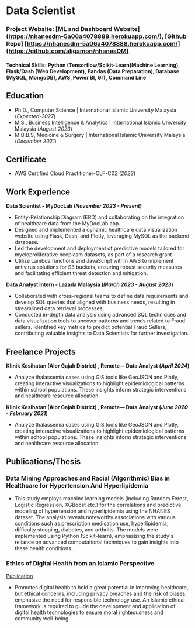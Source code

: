 # Data Scientist

### Project Website: [ML and Dashboard Website] (https://nhanesdm-5a06a4078888.herokuapp.com/), [Github Repo] [https://nhanesdm-5a06a4078888.herokuapp.com/](https://github.com/aligamon/nhanesDM)

#### Technical Skills: Python (Tensorflow/Scikit-Learn(Machine Learning), Flask/Dash (Web Development), Pandas (Data Preparation), Database (MySQL, MongoDB), AWS, Power BI, GIT, Command Line

## Education
- Ph.D., Computer Science | International Islamic University Malaysia (_Expected-2027_)								       		
- M.S., Business Intelligence & Analytics	|  International Islamic University Malaysia (_August 2023_)	 			        		
- M.B.B.S, Medicine & Surgery | International Islamic University Malaysia (_December 2021_)

## Certificate
- AWS Certified Cloud Practitioner-CLF-C02 (_2023_)

## Work Experience

**Data Scientist - MyDocLab (_November 2023 - Present_)**
- Entity-Relationship Diagram (ERD) and collaborating on the integration of healthcare data from the MyDocLab app.
- Designed and implemented a dynamic healthcare data visualization website using Flask, Dash, and Plotly, leveraging MySQL as the backend database.
- Led the development and deployment of predictive models tailored for myeloproliferative neoplasm datasets, as part of a research grant
- Utilize Lambda functions and JavaScript within AWS to implement antivirus solutions for S3 buckets, ensuring robust security measures and facilitating efficient threat detection and mitigation.

**Data Analyst Intern - Lazada Malaysia (_March 2023 - August 2023_)**
- Collaborated with cross-regional teams to define data requirements and develop SQL queries that aligned with business needs, resulting in streamlined data retrieval processes.
- Conducted in-depth data analysis using advanced SQL techniques and data visualization tools to uncover patterns and trends related to Fraud sellers. Identified key metrics to predict potential Fraud Sellers, contributing valuable insights to Data Scientists for further investigation.

## Freelance Projects
**Klinik Kesihatan (Alor Gajah District) , Remote— Data Analyst (_April 2024_)**
- Analyze thalassemia cases using GIS tools like GeoJSON and Plotly, creating interactive visualizations to highlight epidemiological
patterns within school populations. These insights inform strategic
interventions and healthcare resource allocation.

**Klinik Kesihatan (Alor Gajah District) , Remote— Data Analyst (_June 2020 - February 2021_)**
- Analyze thalassemia cases using GIS tools like GeoJSON and Plotly, creating interactive visualizations to highlight epidemiological patterns within school populations. These insights inform strategic interventions and healthcare resource allocation.

## Publications/Thesis
### Data Mining Approaches and Racial (Algorithmic) Bias in Healthcare for Hypertension And Hyperlipidemia

- This study employs machine learning models (including Random Forest, Logistic Regression, XGBoost etc.) for the correlations and predictive modeling of hypertension and hyperlipidemia using the NHANES dataset. The analysis reveals noteworthy associations with various conditions such as prescription medication use, hyperlipidemia, difficulty stooping, diabetes, and arthritis. The models were implemented using Python (Scikit-learn), emphasizing the study's reliance on advanced computational techniques to gain insights into these health conditions.

### Ethics of Digital Health from an Islamic Perspective
[Publication](https://journals.ust.edu/index.php/JST/article/view/1993/1742)

- Promotes digital health to hold a great potential in improving healthcare, but ethical concerns, including privacy breaches and the risk of biases, emphasize the need for responsible technology use. An Islamic ethical framework is required to guide the development and application of digital health technologies to ensure moral righteousness and community well-being.
